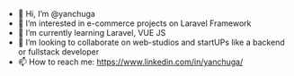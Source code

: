 - 👋 Hi, I’m @yanchuga
- 👀 I’m interested in e-commerce projects on Laravel Framework
- 🌱 I’m currently learning Laravel, VUE JS 
- 💞️ I’m looking to collaborate on web-studios and startUPs like a backend or fullstack developer
- 📫 How to reach me: https://www.linkedin.com/in/yanchuga/

<!---
yanchuga/yanchuga is a ✨ special ✨ repository because its `README.md` (this file) appears on your GitHub profile.
You can click the Preview link to take a look at your changes.
--->
